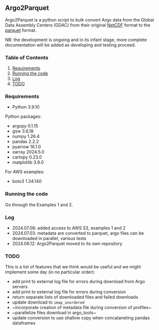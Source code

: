 ## Argo2Parquet

Argo2Parquet is a python script to bulk convert Argo data from the Global Data Assembly Centers (GDAC) from their original [NetCDF](https://www.unidata.ucar.edu/software/netcdf/) format to the [parquet](https://parquet.apache.org/) format.

NB: the development is ongoing and in its infant stage, more complete documentation will be added as developing and testing proceed.

### Table of Contents
1. [Requirements](#requirements)
2. [Running the code](#running-the-code)
3. [Log](#log)
4. [TODO](#TODO)

### Requirements
* Python 3.9.10

Python packages:
* argopy 0.1.15
* gsw 3.6.18
* numpy 1.26.4
* pandas 2.2.2
* pyarrow 16.1.0
* xarray 2024.5.0
* cartopy 0.23.0
* matplotlib 3.9.0

For AWS examples:
* boto3 1.34.140

### Running the code
Go through the Examples 1 and 2.

### Log
* 2024.07.08: added access to AWS S3, examples 1 and 2
* 2024.07.03: metadata are converted to parquet, argo files can be downloaded in parallel, various tests
* 2024.06.12: Argo2Parquet moved to its own repository

### TODO
This is a list of features that we think would be useful and we might implement some day (in no particular order):
* add print to external log file for errors during download from Argo servers
* add print to external log file for errors during conversion
* return separate lists of downloaded files and failed downloads
* update download to `imap_unordered`
* ~incorporate creation of metadata file during conversion of profiles~
* ~parallelize files download in argo_tools~
* update conversion to use shallow copy when concataneting pandas dataframes
